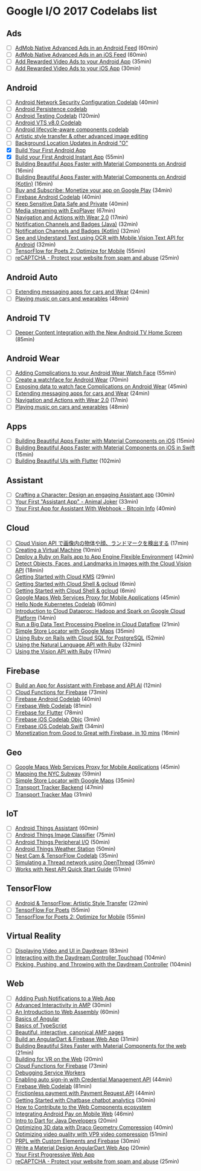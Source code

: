 # Google I/O 2017 Codelabs list

Ads
--
- [ ] [AdMob Native Advanced Ads in an Android Feed](https://codelabs.developers.google.com/codelabs/admob-native-advanced-feed-android/index.html) (60min)
- [ ] [AdMob Native Advanced Ads in an iOS Feed](https://codelabs.developers.google.com/codelabs/admob-native-advanced-feed-ios/index.html) (60min)
- [ ] [Add Rewarded Video Ads to your Android App](https://codelabs.developers.google.com/codelabs/admob-rewarded-video-android/index.html) (35min)
- [ ] [Add Rewarded Video Ads to your iOS App](https://codelabs.developers.google.com/codelabs/admob-rewarded-video-ios/index.html) (30min)

Android
--
- [ ] [Android Network Security Configuration Codelab](https://codelabs.developers.google.com/codelabs/android-network-security-config/index.html) (40min)
- [ ] [Android Persistence codelab](https://codelabs.developers.google.com/codelabs/android-persistence/index.html)
- [ ] [Android Testing Codelab](https://codelabs.developers.google.com/codelabs/android-testing/index.html) (120min)
- [ ] [Android VTS v8.0 Codelab](https://codelabs.developers.google.com/codelabs/android-vts/index.html)
- [ ] [Android lifecycle-aware components codelab](https://codelabs.developers.google.com/codelabs/android-lifecycles/index.html)
- [ ] [Artistic style transfer &amp; other advanced image editing](https://codelabs.developers.google.com/codelabs/android-style-transfer/index.html)
- [ ] [Background Location Updates in Android &quot;O&quot;](https://codelabs.developers.google.com/codelabs/background-location-updates-android-o/index.html)
- [x] [Build Your First Android App](https://codelabs.developers.google.com/codelabs/build-your-first-android-app/index.html) 
- [x] [Build your First Android Instant App](https://codelabs.developers.google.com/codelabs/android-instant-apps/index.html) (55min)
- [ ] [Building Beautiful Apps Faster with Material Components on Android](https://codelabs.developers.google.com/codelabs/mdc-android/index.html) (16min)
- [ ] [Building Beautiful Apps Faster with Material Components on Android (Kotlin)](https://codelabs.developers.google.com/codelabs/mdc-android-kotlin/index.html) (16min)
- [ ] [Buy and Subscribe: Monetize your app on Google Play](https://codelabs.developers.google.com/codelabs/play-billing-codelab/index.html) (34min)
- [ ] [Firebase Android Codelab](https://codelabs.developers.google.com/codelabs/firebase-android/index.html) (40min)
- [ ] [Keep Sensitive Data Safe and Private](https://codelabs.developers.google.com/codelabs/android-storage-permissions/index.html) (40min)
- [ ] [Media streaming with ExoPlayer](https://codelabs.developers.google.com/codelabs/exoplayer-intro/index.html) (67min)
- [ ] [Navigation and Actions with Wear 2.0](https://codelabs.developers.google.com/codelabs/wear-nav-action/index.html) (17min)
- [ ] [Notification Channels and Badges (Java)](https://codelabs.developers.google.com/codelabs/notification-channels-java/index.html) (32min)
- [ ] [Notification Channels and Badges (Kotlin)](https://codelabs.developers.google.com/codelabs/notification-channels-kotlin/index.html) (32min)
- [ ] [See and Understand Text using OCR with Mobile Vision Text API for Android](https://codelabs.developers.google.com/codelabs/mobile-vision-ocr/index.html) (32min)
- [ ] [TensorFlow for Poets 2: Optimize for Mobile](https://codelabs.developers.google.com/codelabs/tensorflow-for-poets-2/index.html) (55min)
- [ ] [reCAPTCHA - Protect your website from spam and abuse](https://codelabs.developers.google.com/codelabs/reCAPTCHA/index.html) (25min)

Android Auto
--
- [ ] [Extending messaging apps for cars and Wear](https://codelabs.developers.google.com/codelabs/device-messaging/index.html) (24min)
- [ ] [Playing music on cars and wearables](https://codelabs.developers.google.com/codelabs/android-music-player/index.html) (48min)

Android TV
--
- [ ] [Deeper Content Integration with the New Android TV Home Screen](https://codelabs.developers.google.com/codelabs/tv-channels-programs/index.html) (85min)

Android Wear
--
- [ ] [Adding Complications to your Android Wear Watch Face](https://codelabs.developers.google.com/codelabs/complications/index.html) (55min)
- [ ] [Create a watchface for Android Wear](https://codelabs.developers.google.com/codelabs/watchface/index.html) (70min)
- [ ] [Exposing data to watch face Complications on Android Wear](https://codelabs.developers.google.com/codelabs/data-providers/index.html) (45min)
- [ ] [Extending messaging apps for cars and Wear](https://codelabs.developers.google.com/codelabs/device-messaging/index.html) (24min)
- [ ] [Navigation and Actions with Wear 2.0](https://codelabs.developers.google.com/codelabs/wear-nav-action/index.html) (17min)
- [ ] [Playing music on cars and wearables](https://codelabs.developers.google.com/codelabs/android-music-player/index.html) (48min)

Apps
--
- [ ] [Building Beautiful Apps Faster with Material Components on iOS](https://codelabs.developers.google.com/codelabs/mdc-ios/index.html) (15min)
- [ ] [Building Beautiful Apps Faster with Material Components on iOS in Swift](https://codelabs.developers.google.com/codelabs/mdc-ios-swift/index.html) (15min)
- [ ] [Building Beautiful UIs with Flutter](https://codelabs.developers.google.com/codelabs/flutter/index.html) (102min)

Assistant
--
- [ ] [Crafting a Character: Design an engaging Assistant app](https://codelabs.developers.google.com/codelabs/conversation-design/index.html) (30min)
- [ ] [Your First &quot;Assistant App&quot; - Animal Joker](https://codelabs.developers.google.com/codelabs/your-first-kids-action-on-google/index.html) (33min)
- [ ] [Your First App for Assistant With Webhook - Bitcoin Info](https://codelabs.developers.google.com/codelabs/your-first-action-on-google-with-webhook/index.html) (40min)

Cloud
--
- [ ] [Cloud Vision API で画像内の物体や顔、ランドマークを検出する](https://codelabs.developers.google.com/codelabs/cloud-vision-intro-ja/index.html) (17min)
- [ ] [Creating a Virtual Machine](https://codelabs.developers.google.com/codelabs/cloud-create-a-vm/index.html) (10min)
- [ ] [Deploy a Ruby on Rails app to App Engine Flexible Environment](https://codelabs.developers.google.com/codelabs/cloud-app-engine-ruby-on-rails/index.html) (42min)
- [ ] [Detect Objects, Faces, and Landmarks in Images with the Cloud Vision API](https://codelabs.developers.google.com/codelabs/cloud-vision-intro/index.html) (18min)
- [ ] [Getting Started with Cloud KMS](https://codelabs.developers.google.com/codelabs/cloud-encrypt-with-kms/index.html) (29min)
- [ ] [Getting Started with Cloud Shell &amp; gcloud](https://codelabs.developers.google.com/codelabs/cloud-shell/index.html) (6min)
- [ ] [Getting Started with Cloud Shell &amp; gcloud](https://codelabs.developers.google.com/codelabs/cloud-shell/index.html) (6min)
- [ ] [Google Maps Web Services Proxy for Mobile Applications](https://codelabs.developers.google.com/codelabs/google-maps-web-services-proxy/index.html) (45min)
- [ ] [Hello Node Kubernetes Codelab](https://codelabs.developers.google.com/codelabs/cloud-hello-kubernetes/index.html) (60min)
- [ ] [Introduction to Cloud Dataproc: Hadoop and Spark on Google Cloud Platform](https://codelabs.developers.google.com/codelabs/cloud-dataproc-starter/index.html) (14min)
- [ ] [Run a Big Data Text Processing Pipeline in Cloud Dataflow](https://codelabs.developers.google.com/codelabs/cloud-dataflow-starter/index.html) (21min)
- [ ] [Simple Store Locator with Google Maps](https://codelabs.developers.google.com/codelabs/google-maps-simple-store-locator/index.html) (35min)
- [ ] [Using Ruby on Rails with Cloud SQL for PostgreSQL](https://codelabs.developers.google.com/codelabs/cloud-ruby-on-rails-cloud-sql-postgres-ruby/index.html) (52min)
- [ ] [Using the Natural Language API with Ruby](https://codelabs.developers.google.com/codelabs/cloud-natural-language-ruby/index.html) (32min)
- [ ] [Using the Vision API with Ruby](https://codelabs.developers.google.com/codelabs/cloud-vision-api-ruby/index.html) (17min)

Firebase
--
- [ ] [Build an App for Assistant with Firebase and API.AI](https://codelabs.developers.google.com/codelabs/assistant-codelab/index.html) (12min)
- [ ] [Cloud Functions for Firebase](https://codelabs.developers.google.com/codelabs/firebase-cloud-functions/index.html) (73min)
- [ ] [Firebase Android Codelab](https://codelabs.developers.google.com/codelabs/firebase-android/index.html) (40min)
- [ ] [Firebase Web Codelab](https://codelabs.developers.google.com/codelabs/firebase-web/index.html) (81min)
- [ ] [Firebase for Flutter](https://codelabs.developers.google.com/codelabs/flutter-firebase/index.html) (78min)
- [ ] [Firebase iOS Codelab Objc](https://codelabs.developers.google.com/codelabs/firebase-ios-objc/index.html) (3min)
- [ ] [Firebase iOS Codelab Swift](https://codelabs.developers.google.com/codelabs/firebase-ios-swift/index.html) (34min)
- [ ] [Monetization from Good to Great with Firebase, in 10 mins](https://codelabs.developers.google.com/codelabs/firebase-monetization/index.html) (16min)

Geo
--
- [ ] [Google Maps Web Services Proxy for Mobile Applications](https://codelabs.developers.google.com/codelabs/google-maps-web-services-proxy/index.html) (45min)
- [ ] [Mapping the NYC Subway](https://codelabs.developers.google.com/codelabs/nyc-subway-station-locator/index.html) (59min)
- [ ] [Simple Store Locator with Google Maps](https://codelabs.developers.google.com/codelabs/google-maps-simple-store-locator/index.html) (35min)
- [ ] [Transport Tracker Backend](https://codelabs.developers.google.com/codelabs/transport-tracker-backend/index.html) (47min)
- [ ] [Transport Tracker Map](https://codelabs.developers.google.com/codelabs/transport-tracker-map/index.html) (31min)

IoT
--
- [ ] [Android Things Assistant](https://codelabs.developers.google.com/codelabs/androidthings-assistant/index.html) (60min)
- [ ] [Android Things Image Classifier](https://codelabs.developers.google.com/codelabs/androidthings-classifier/index.html) (75min)
- [ ] [Android Things Peripheral I/O](https://codelabs.developers.google.com/codelabs/androidthings-peripherals/index.html) (50min)
- [ ] [Android Things Weather Station](https://codelabs.developers.google.com/codelabs/androidthings-weatherstation/index.html) (50min)
- [ ] [Nest Cam &amp; TensorFlow Codelab](https://codelabs.developers.google.com/codelabs/nest-camera-api/index.html) (35min)
- [ ] [Simulating a Thread network using OpenThread](https://codelabs.developers.google.com/codelabs/openthread-simulation/index.html) (35min)
- [ ] [Works with Nest API Quick Start Guide](https://codelabs.developers.google.com/codelabs/wwn-api-quickstart/index.html) (51min)

TensorFlow
--
- [ ] [Android &amp; TensorFlow: Artistic Style Transfer](https://codelabs.developers.google.com/codelabs/tensorflow-style-transfer-android/index.html) (22min)
- [ ] [TensorFlow For Poets](https://codelabs.developers.google.com/codelabs/tensorflow-for-poets/index.html) (55min)
- [ ] [TensorFlow for Poets 2: Optimize for Mobile](https://codelabs.developers.google.com/codelabs/tensorflow-for-poets-2/index.html) (55min)

Virtual Reality
--
- [ ] [Displaying Video and UI in Daydream](https://codelabs.developers.google.com/codelabs/daydream-video-ui/index.html) (83min)
- [ ] [Interacting with the Daydream Controller Touchpad](https://codelabs.developers.google.com/codelabs/daydream-controller/index.html) (104min)
- [ ] [Picking, Pushing, and Throwing with the Daydream Controller](https://codelabs.developers.google.com/codelabs/daydream-picking-pushing/index.html) (104min)

Web
--
- [ ] [Adding Push Notifications to a Web App](https://codelabs.developers.google.com/codelabs/push-notifications/index.html)
- [ ] [Advanced Interactivity in AMP](https://codelabs.developers.google.com/codelabs/advanced-interactivity-in-amp/index.html) (30min)
- [ ] [An Introduction to Web Assembly](https://codelabs.developers.google.com/codelabs/web-assembly-intro/index.html) (60min)
- [ ] [Basics of Angular](https://codelabs.developers.google.com/codelabs/angular-codelab/index.html)
- [ ] [Basics of TypeScript](https://codelabs.developers.google.com/codelabs/typescript-codelab/index.html)
- [ ] [Beautiful, interactive, canonical AMP pages](https://codelabs.developers.google.com/codelabs/amp-beautiful-interactive-canonical/index.html)
- [ ] [Build an AngularDart &amp; Firebase Web App](https://codelabs.developers.google.com/codelabs/angulardart-firebase-web-app/index.html) (31min)
- [ ] [Building Beautiful Sites Faster with Material Components for the web](https://codelabs.developers.google.com/codelabs/mdc-web/index.html) (21min)
- [ ] [Building for VR on the Web](https://codelabs.developers.google.com/codelabs/webvr/index.html) (20min)
- [ ] [Cloud Functions for Firebase](https://codelabs.developers.google.com/codelabs/firebase-cloud-functions/index.html) (73min)
- [ ] [Debugging Service Workers](https://codelabs.developers.google.com/codelabs/debugging-service-workers/index.html)
- [ ] [Enabling auto sign-in with Credential Management API](https://codelabs.developers.google.com/codelabs/credential-management-api/index.html) (44min)
- [ ] [Firebase Web Codelab](https://codelabs.developers.google.com/codelabs/firebase-web/index.html) (81min)
- [ ] [Frictionless payment with Payment Request API](https://codelabs.developers.google.com/codelabs/payment-request-api/index.html) (44min)
- [ ] [Getting Started with Chatbase chatbot analytics](https://codelabs.developers.google.com/codelabs/chatbase/index.html) (30min)
- [ ] [How to Contribute to the Web Components ecosystem](https://codelabs.developers.google.com/codelabs/web-components-how-to-contribute/index.html)
- [ ] [Integrating Android Pay on Mobile Web](https://codelabs.developers.google.com/codelabs/android-pay-web/index.html) (46min)
- [ ] [Intro to Dart for Java Developers](https://codelabs.developers.google.com/codelabs/from-java-to-dart/index.html) (20min)
- [ ] [Optimizing 3D data with Draco Geometry Compression](https://codelabs.developers.google.com/codelabs/draco-3d/index.html) (40min)
- [ ] [Optimizing video quality with VP9 video compression](https://codelabs.developers.google.com/codelabs/vp9-video/index.html) (51min)
- [ ] [PRPL with Custom Elements and Firebase](https://codelabs.developers.google.com/codelabs/prpl-ce-firebase/index.html) (30min)
- [ ] [Write a Material Design AngularDart Web App](https://codelabs.developers.google.com/codelabs/your-first-angulardart-web-app/index.html) (20min)
- [ ] [Your First Progressive Web App](https://codelabs.developers.google.com/codelabs/your-first-pwapp/index.html)
- [ ] [reCAPTCHA - Protect your website from spam and abuse](https://codelabs.developers.google.com/codelabs/reCAPTCHA/index.html) (25min)
